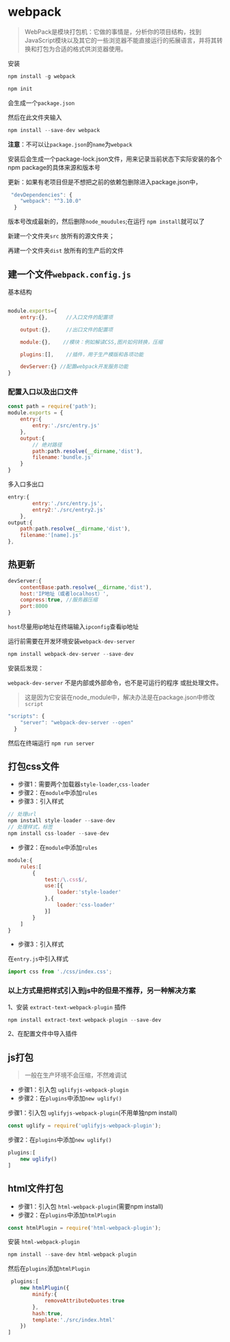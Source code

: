 # webpack

> WebPack是模块打包机：它做的事情是，分析你的项目结构，找到JavaScript模块以及其它的一些浏览器不能直接运行的拓展语言，并将其转换和打包为合适的格式供浏览器使用。

安装

```js
npm install -g webpack

npm init
```

会生成一个`package.json`

然后在此文件夹输入

```js
npm install --save-dev webpack
```

**注意**：不可以让`package.json`的`name`为`webpack`

安装后会生成一个package-lock.json文件，用来记录当前状态下实际安装的各个npm package的具体来源和版本号

更新：如果有老项目但是不想把之前的依赖包删除进入package.json中，

```js
 "devDependencies": {
    "webpack": "^3.10.0"
  }
```

版本号改成最新的，然后删除`node_moudules`;在运行 `npm install`就可以了

新建一个文件夹`src` 放所有的源文件夹；

再建一个文件夹`dist` 放所有的生产后的文件

## 建一个文件`webpack.config.js`

基本结构

```js

module.exports={
    entry:{},      //入口文件的配置项

    output:{},     //出口文件的配置项

    module:{},    //模块：例如解读CSS,图片如何转换，压缩

    plugins:[],    //插件，用于生产模版和各项功能

    devServer:{} //配置webpack开发服务功能
}

```

### 配置入口以及出口文件

```js
const path = require('path');
module.exports = {
    entry:{
        entry:'./src/entry.js'
    },
    output:{
        // 绝对路径
        path:path.resolve(__dirname,'dist'),
        filename:'bundle.js'
    }
}
```

多入口多出口

```js
entry:{
        entry:'./src/entry.js',
        entry2:'./src/entry2.js'
    },
output:{
    path:path.resolve(__dirname,'dist'),
    filename:'[name].js'
},
```

## 热更新

```js
devServer:{
    contentBase:path.resolve(__dirname,'dist'),
    host:'IP地址（或者localhost）',
    compress:true, //服务器压缩
    port:8000
}
```

`host`尽量用ip地址在终端输入`ipconfig`查看ip地址

运行前需要在开发环境安装`webpack-dev-server`

```js
npm install webpack-dev-server --save-dev
```

安装后发现：

`webpack-dev-server` 不是内部或外部命令，也不是可运行的程序
或批处理文件。

> 这是因为它安装在node_module中，解决办法是在package.json中修改`script`

```js
"scripts": {
    "server": "webpack-dev-server --open"
  }
```

然后在终端运行 `npm run server`

## 打包css文件

- 步骤1：需要两个加载器`style-loader`,`css-loader`
- 步骤2：在`module`中添加`rules`
- 步骤3：引入样式

```js
// 处理url
npm install style-loader --save-dev
// 处理样式，标签
npm install css-loader --save-dev
```

- 步骤2：在`module`中添加`rules`

```js
module:{
    rules:[
        {
            test:/\.css$/,
            use:[{
                loader:'style-loader'
            },{
                loader:'css-loader'
            }]
        }
    ]
}
```

- 步骤3：引入样式

在`entry.js`中引入样式

```js
import css from './css/index.css';
```

### 以上方式是把样式引入到js中的但是不推荐，另一种解决方案

1、安装 `extract-text-webpack-plugin` 插件

```js
npm install extract-text-webpack-plugin --save-dev
```

2、在配置文件中导入插件

## js打包

> 一般在生产环境不会压缩，不然难调试

- 步骤1：引入包 `uglifyjs-webpack-plugin`
- 步骤2：在`plugins`中添加`new uglify()`

步骤1：引入包 `uglifyjs-webpack-plugin`(不用单独npm install)

```js
const uglify = require('uglifyjs-webpack-plugin');
```

步骤2：在`plugins`中添加`new uglify()`

```js
plugins:[
    new uglify()
]
```

## html文件打包

- 步骤1：引入包 `html-webpack-plugin`(需要npm install)
- 步骤2：在`plugins`中添加`htmlPlugin`

```js
const htmlPlugin = require('html-webpack-plugin');
```

安装 `html-webpack-plugin`

```js
npm install --save-dev html-webpack-plugin
```

然后在`plugins`添加`htmlPlugin`

```js
 plugins:[
    new htmlPlugin({
        minify:{
            removeAttributeQuotes:true
        },
        hash:true,
        template:'./src/index.html'
    })
]
```
